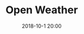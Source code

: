 ---
layout: inner
position: right
title: 'Open Weather'
date: 2018-10-1 20:00
categories: development
tags: php api JSON 
featured_image: '/img/posts/OpenWeather.png'

codebase_link: ''
codebase_icon: ''
codebase_text: ''

project_link: 'http://github.com/thetamine/OpenWeather.png'
button_icon: 'github'
button_text: 'Visit Project'
lead_text: 'a simple weather app that fetches weather information for your local area.'
---